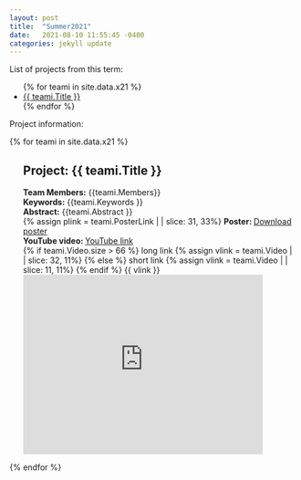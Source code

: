 ```yaml
---
layout: post
title:  "Summer2021"
date:   2021-08-10 11:55:45 -0400
categories: jekyll update
---
```


List of projects from this term: 
<ul>
{% for teami in site.data.x21 %}
  <li>
    <a href="#{{ teami.Title }}">
      {{ teami.Title }}
    </a>
  </li>
{% endfor %}
</ul>

Project information:

<!-- loop through each team's data from CSV file as teami -->
<!-- CSV file should be saved to _data folder. Ex: _data/test.csv -->
{% for teami in site.data.x21 %}
  <ul>
  <p id="{{ teami.Title }}"></p> <!-- Create a link to this section of the page -->
  <h2> Project: {{ teami.Title }}</h2>
    <b>Team Members:</b> {{teami.Members}}<br>
    <b>Keywords:</b> {{teami.Keywords }}<br>
    <b>Abstract:</b> {{teami.Abstract }}<br>  
      <!-- G Drive embedding link embedding: assume that last 11 chars are the poster id and use that to create an embed link -->
      <!-- docs: https://shopify.github.io/liquid/filters/remove/  <iframe src="https://drive.google.com/file/d/1EaLJKyy3YoeM4QXYlmelszWQW5vxq0Tu/preview" width="640" height="480" allow="autoplay"></iframe> -->
    <!--  {% assign plink = teami.PosterLink  | | slice: 31, 33%}
      <iframe width="420" height="280" src="https://drive.google.com/file/d/{{ plink }}/preview"  frameborder="0" allowfullscreen></iframe><br> -->
   {% assign plink = teami.PosterLink  | | slice: 31, 33%}
  <b> Poster: </b><a href="https://drive.google.com/file/d/{{ plink }}/preview">Download poster</a><br>
      <b> YouTube video: </b><a href="{{ teami.Video }}">YouTube link</a><br>
      <!-- Youtube link embedding: 2 types of links; short or long. assume that last 11 chars are the video id and use that to create an embed link -->
  {% if teami.Video.size  > 66 %} <!-- long link https://www.youtube.com/watch?v=5E2rEKQ4Rmg -->
    long link
    {% assign vlink = teami.Video | | slice: 32, 11%}
  {% else %} <!-- short link https://youtu.be/5OoDQ50bzUk 17,11-->
    short link
    {% assign vlink = teami.Video | | slice: 11, 11%}
{% endif %}
    {{ vlink }}
       <iframe width="420" height="315" src="https://www.youtube.com/embed/{{ vlink }}"  frameborder="0" allowfullscreen></iframe><br>

  
   </ul>
{% endfor %}


